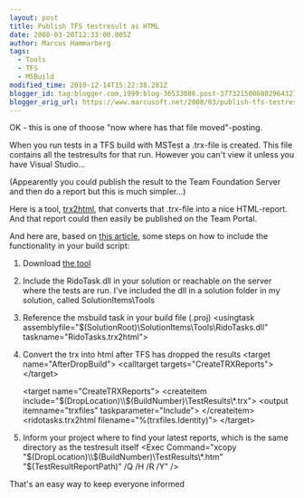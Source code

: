 ```yaml
---
layout: post
title: Publish TFS testresult as HTML
date: 2008-03-20T12:33:00.005Z
author: Marcus Hammarberg
tags:
  - Tools
  - TFS
  - MSBuild
modified_time: 2010-12-14T15:22:38.281Z
blogger_id: tag:blogger.com,1999:blog-36533086.post-3773215006802964327
blogger_orig_url: https://www.marcusoft.net/2008/03/publish-tfs-testresult-as-html.html
---
```


OK - this is one of thoose "now where has that file moved"-posting.

When you run tests in a TFS build with MSTest a .trx-file is created.
This file contains all the testresults for that run. However you can't
view it unless you have Visual Studio...

(Appearently you could publish the result to the Team Foundation Server
and then do a report but this is much simpler...)

Here is a tool, [trx2html](http://www.codeplex.com/trx2html), that
converts that .trx-file into a nice HTML-report. And that report could
then easily be published on the Team Portal.

And here are, based on [this
article](http://blogs.msdn.com/buckh/archive/2007/05/30/viewing-test-results-in-a-web-browser.aspx),
some steps on how to include the functionality in your build script:

1. Download [the
    tool](http://www.codeplex.com/trx2html/Release/ProjectReleases.aspx?ReleaseId=10672)
2. Include the RidoTask.dll in your solution or reachable on the server
    where the tests are run. I've included the dll in a solution folder
    in my solution, called SolutionItems\Tools
3. Reference the msbuild task in your build file (.proj)
    \<usingtask
    assemblyfile="$(SolutionRoot)\SolutionItems\Tools\RidoTasks.dll"
    taskname="RidoTasks.trx2html"\>
4. Convert the trx into html after TFS has dropped the results
    \<target name="AfterDropBuild"\>
    \<calltarget targets="CreateTRXReports"\>
    \</target\>

   \<target name="CreateTRXReports"\>
    \<createitem
    include="$(DropLocation)\\$(BuildNumber)\TestResults\\*.trx"\>
    \<output itemname="trxfiles" taskparameter="Include"\>
    \</createitem\>
    \<ridotasks.trx2html filename="%(trxfiles.Identity)"\>
    \</target\>
5. Inform your project where to find your latest reports, which is the
    same directory as the testresult itself
   \<Exec Command="xcopy
    "$(DropLocation)\\$(BuildNumber)\TestResults\\*.htm"
    "$(TestResultReportPath)" /Q /H /R /Y" /\>

That's an easy way to keep everyone informed
